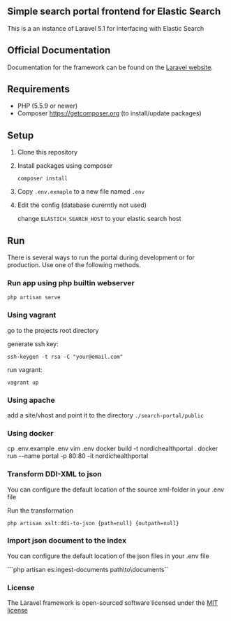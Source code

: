 ## Simple search portal frontend for Elastic Search

This is a an instance of Laravel 5.1 for interfacing with Elastic Search

## Official Documentation

Documentation for the framework can be found on the [Laravel website](http://laravel.com/docs).

## Requirements

* PHP (5.5.9 or newer)
* Composer https://getcomposer.org (to install/update packages)

## Setup

1. Clone this repository

2. Install packages using composer

   ```composer install```

3. Copy ```.env.exmaple``` to a new file named ```.env```

4. Edit the config (database curerntly not used)
    
    change ``ELASTICH_SEARCH_HOST`` to your elastic search host

## Run

There is several ways to run the portal during development or for production. Use one of the following methods.

### Run app using php builtin webserver

```php artisan serve```

### Using vagrant
 go to the projects root directory
 
 generate ssh key:
 
 ```ssh-keygen -t rsa -C "your@email.com"```

 run vagrant:
 
 ```vagrant up```
 
### Using apache

 add a site/vhost and point it to the directory ```./search-portal/public``` 

### Using docker

 cp .env.example .env
 vim .env
 docker build -t nordichealthportal .
 docker run --name portal -p 80:80 -it nordichealthportal

### Transform DDI-XML to json
   
  You can configure the default location of the source xml-folder in your .env file

  Run the transformation

  ```php artisan xslt:ddi-to-json {path=null} {outpath=null}```
 
### Import json document to the index

  You can configure the default location of the json files in your .env file

```php artisan es:ingest-documents path\to\documents``

 
### License

The Laravel framework is open-sourced software licensed under the [MIT license](http://opensource.org/licenses/MIT)
